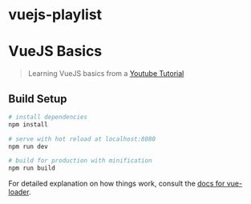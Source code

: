 # vuejs-playlist

# VueJS Basics

> Learning VueJS basics from a [Youtube Tutorial][link]

[link]: https://www.youtube.com/playlist?list=PL4cUxeGkcC9gQcYgjhBoeQH7wiAyZNrYa

## Build Setup

```bash
# install dependencies
npm install

# serve with hot reload at localhost:8080
npm run dev

# build for production with minification
npm run build
```

For detailed explanation on how things work, consult the [docs for vue-loader](http://vuejs.github.io/vue-loader).

